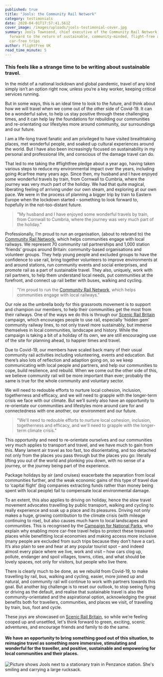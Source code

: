 ```yaml
---
published: true
title: "Jools: the Community Rail Network"
category: testimonials
date: 2020-04-01T17:57:41.561Z
cover_image: /images/uploads/jools-testimonial-cover.jpg
summary: Jools Townsend, chief executive of the Community Rail Network, looks
  forward to the return of sustainable, community-minded, flight-free and
  car-free trips
author: FlightFree UK
read_time_minute: 5
---
```



### This feels like a strange time to be writing about sustainable travel.

In the midst of a national lockdown and global pandemic, travel of any kind simply isn’t an option right now, unless you’re a key worker, keeping critical services running.

But in some ways, this is an ideal time to look to the future, and think about how we will travel when we come out of the other side of Covid-19. It can be a wonderful salve, to help us stay positive through these challenging times, and it can help lay the foundations for rebuilding our communities and re-orientating our lifestyles more around community, our surroundings and our future.

I am a life-long travel fanatic and am privileged to have visited breathtaking places, met wonderful people, and soaked up cultural experiences around the world. But I have also been increasingly focused on sustainability in my personal and professional life, and conscious of the damage travel can do. 

That led to me taking the #flightfree pledge about a year ago, having taken various steps to reduce my environmental impact over the years, including going #carfree many years ago. Since then, my husband and I have enjoyed some wonderful travels by train, from Cornwall to Cumbria, where the journey was very much part of the holiday. We had that quite magical, liberating feeling of arriving under our own steam, and exploring at our own pace. We were in the process of planning a bigger trip by train to Eastern Europe when the lockdown started – something to look forward to, hopefully in the not-too-distant future.

> "My husband and I have enjoyed some wonderful travels by train, from Cornwall to Cumbria, where the journey was very much part of the holiday."

Professionally, I’m proud to run an organisation, (about to rebrand to) the [Community Rail Network](https://communityrail.org.uk), which helps communities engage with local railways. We represent 70 community rail partnerships and 1,000 station ‘friends’ groups around Britain: community-based organisations and volunteer groups. They help young people and excluded groups to have the confidence to use rail, bring together volunteers to improve environments at and around stations, run community events and social enterprises, and promote rail as a part of sustainable travel. They also, uniquely, work with rail partners, to help them understand local needs, put communities at the forefront, and connect up rail better with buses, walking and cycling.

> "I’m proud to run the [Community Rail Network](https://communityrail.org.uk), which helps communities engage with local railways."

Our role as the umbrella body for this grassroots movement is to support and champion our members, to help their communities get the most from their railways. One of the ways we do this is through our [Scenic Rail Britain](https://communityrail.org.uk/resources-ideas/scenic-rail-britain/) campaign, which encourages people to use rail, especially ‘hidden gem’ community railway lines, to not only travel more sustainably, but immerse themselves in local communities, landscape and history. While the campaign is taking a bit of a holiday of its own, we are still encouraging use of the site for planning ahead, to happier times and travel.

Due to Covid-19, our members have scaled back many of their usual community rail activities including volunteering, events and education. But there’s also lots of reflection and adaption going on, so we keep communicating with local people and partners, and help our communities to cope, build resilience, and rebuild. When we come out the other side of this, we believe community rail will be more important than ever; probably the same is true for the whole community and voluntary sector. 

We will need to redouble efforts to nurture local cohesion, inclusion, togetherness and efficacy, and we will need to grapple with the longer-term crisis we face with our climate. But we’ll surely also have an opportunity to re-orientate our communities and lifestyles more around care for and connectedness with one another, our environment and our future.

> "We'll need to redouble efforts to nurture local cohesion, inclusion, togetherness and efficacy, and we'll need to grapple with the longer-term climate crisis."

This opportunity and need to re-orientate ourselves and our communities very much applies to transport and travel, and we have much to gain from this. Many lament air travel as too fast, too disorientating, and too detached not only from the places you pass through but the places you go: literally lifting you out of the world and plonking you down, with no sense of a journey, or the journey being part of the experience. 

Package holidays by air (and cruises) exacerbate the separation from local communities further, and the weak economic gains of this type of travel due to ‘capital flight’ (big companies extracting funds rather than money being spent with local people) fail to compensate local environmental damage. 

To an extent, this also applies to driving on holiday, hence the slow travel movement advocates travelling by public transport, walking and cycling to really experience and soak up a place and its pleasures. Driving not only makes a huge, growing contribution to the climate crisis (with mileage continuing to rise), but also causes much harm to local landscapes and communities. This is recognised by the [Campaign for National Parks](https://www.cnp.org.uk), who explain why enabling more car-free travel helps to protect these treasured places while benefitting local economies and making access more inclusive (many people are excluded from such trips because they don’t have a car). It’s also plain to see and hear at any popular tourist spot – and indeed almost every place where we live, work and visit – how cars clog up, pollute, endanger and spoil villages, towns, cities, and what should be lovely spaces, not only for visitors, but people who live there.

There is clearly much to be done, as we rebuild from Covid-19, to make travelling by rail, bus, walking and cycling, easier, more joined up and natural, and community rail will continue to work with partners towards this goal. But another big challenge is to reset our outlook, to stop seeing flying or driving as the default, and realise that sustainable travel is also the community-orientated and the aspirational option, acknowledging the great benefits both for travellers, communities, and places we visit, of travelling by train, bus, foot and cycle.

These joys are showcased on [Scenic Rail Britain](https://communityrail.org.uk/resources-ideas/scenic-rail-britain/), so while we’re feeling cooped up and unsettled, let's think forward to green, exciting, scenic adventures, and encourage friends and family to do the same. 

#### We have an opportunity to bring something good out of this situation, to reimagine travel as something more immersive, stimulating and wonderful for the traveller, and positive, sustainable and empowering for local communities and their places.

![Picture shows Jools next to a stationary train in Penzance station. She's smiling and carrying a large rucksack. ](/images/uploads/jools-penzance.jpeg "Jools arriving in Penzance")